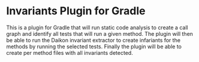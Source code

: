 # Invariants Plugin for Gradle
This is a plugin for Gradle that will run static code analysis to create a call graph and identify all tests
that will run a given method. The plugin will then be able to run the Daikon invariant extractor to create infariants for the methods
by running the selected tests.
Finally the plugin will be able to create per method files with all invariants detected.
